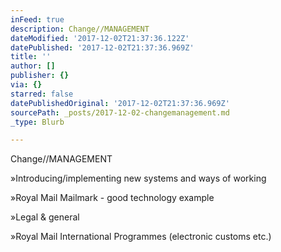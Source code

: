 ```yaml
---
inFeed: true
description: Change//MANAGEMENT
dateModified: '2017-12-02T21:37:36.122Z'
datePublished: '2017-12-02T21:37:36.969Z'
title: ''
author: []
publisher: {}
via: {}
starred: false
datePublishedOriginal: '2017-12-02T21:37:36.969Z'
sourcePath: _posts/2017-12-02-changemanagement.md
_type: Blurb

---
```

Change//MANAGEMENT

»Introducing/implementing new systems and ways of working

»Royal Mail Mailmark - good technology example

»Legal & general

»Royal Mail International Programmes (electronic customs etc.)